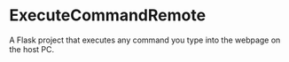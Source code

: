# ExecuteCommandRemote
A Flask project that executes any command you type into the webpage on the host PC.
